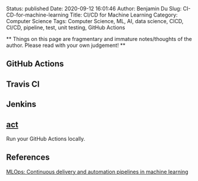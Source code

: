 Status: published
Date: 2020-09-12 16:01:46
Author: Benjamin Du
Slug: CI-CD-for-machine-learning
Title: CI/CD for Machine Learning
Category: Computer Science
Tags: Computer Science, ML, AI, data science, CICD, CI/CD, pipeline, test, unit testing, GitHub Actions

**
Things on this page are fragmentary and immature notes/thoughts of the author.
Please read with your own judgement!
**

## GitHub Actions

## Travis CI 

## Jenkins

## [act](https://github.com/nektos/act)

Run your GitHub Actions locally.

## References

[MLOps: Continuous delivery and automation pipelines in machine learning](https://cloud.google.com/solutions/machine-learning/mlops-continuous-delivery-and-automation-pipelines-in-machine-learning)